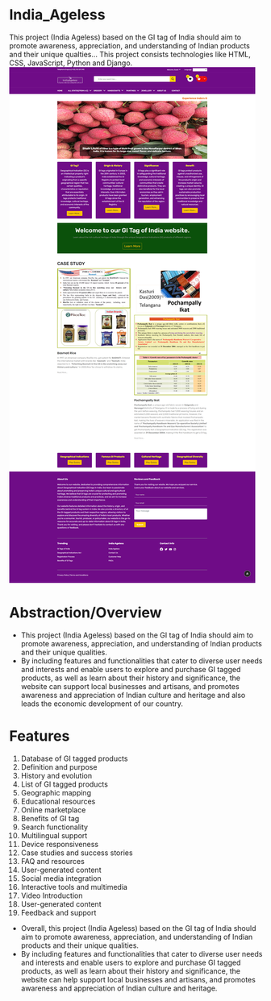 # India_Ageless
This project (India Ageless) based on the GI tag of India should aim to promote awareness, appreciation, and understanding of Indian products and their unique qualties...
This project consists technologies like HTML, CSS, JavaScript, Python and Django.
 <img src="IndiaAgeless.png" height="70%">
# Abstraction/Overview
- This project (India Ageless) based on the GI tag of India should aim to promote awareness, appreciation, and understanding of Indian products and their unique qualities.
- By including features and functionalities that cater to diverse user needs and interests and enable users to explore and purchase GI tagged products, as well as learn about their history and significance, the website can support local businesses and artisans, and promotes awareness and appreciation of Indian culture and heritage and also leads the economic development of our country.
# Features
1.	Database of GI tagged products
2.	Definition and purpose
3.	History and evolution
4.	List of GI tagged products
5.	Geographic mapping
6.	Educational resources
7.	Online marketplace
8.	Benefits of GI tag
9.	Search functionality
10.	Multilingual support
11.	Device responsiveness
12.	Case studies and success stories
13.	FAQ and resources
14.	User-generated content
15.	Social media integration
16.	Interactive tools and multimedia
17.	Video Introduction
18.	User-generated content
19.	Feedback and support
    
- Overall, this project (India Ageless) based on the GI tag of India should aim to promote awareness, appreciation, and understanding of Indian products and their unique qualities.
- By including features and functionalities that cater to diverse user needs and interests and enable users to explore and purchase GI tagged products, as well as learn about their history and significance, the website can help support local businesses and artisans, and promotes awareness and appreciation of Indian culture and heritage.


   

